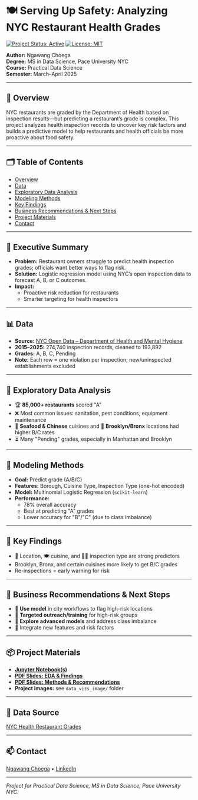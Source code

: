 # 🍽️ Serving Up Safety: Analyzing NYC Restaurant Health Grades

[![Project Status: Active](https://img.shields.io/badge/status-active-brightgreen.svg)]()
[![License: MIT](https://img.shields.io/badge/license-MIT-blue.svg)]()

**Author:** Ngawang Choega  
**Degree:** MS in Data Science, Pace University NYC  
**Course:** Practical Data Science  
**Semester:** March–April 2025

---

## 📖 Overview

NYC restaurants are graded by the Department of Health based on inspection results—but predicting a restaurant’s grade is complex. This project analyzes health inspection records to uncover key risk factors and builds a predictive model to help restaurants and health officials be more proactive about food safety.

---

## 🗂️ Table of Contents

- [Overview](#overview)
- [Data](#data)
- [Exploratory Data Analysis](#exploratory-data-analysis)
- [Modeling Methods](#modeling-methods)
- [Key Findings](#key-findings)
- [Business Recommendations & Next Steps](#business-recommendations--next-steps)
- [Project Materials](#project-materials)
- [Contact](#contact)

---

## 📝 Executive Summary

- **Problem:** Restaurant owners struggle to predict health inspection grades; officials want better ways to flag risk.
- **Solution:** Logistic regression model using NYC’s open inspection data to forecast A, B, or C outcomes.
- **Impact:**  
  - Proactive risk reduction for restaurants  
  - Smarter targeting for health inspectors

---

## 📊 Data

- **Source:** [NYC Open Data – Department of Health and Mental Hygiene](https://data.cityofnewyork.us/Health/Restaurant-Inspection-Results/43nn-pn8j)
- **2015–2025:** 274,740 inspection records, cleaned to 193,892
- **Grades:** A, B, C, Pending
- **Note:** Each row = one violation per inspection; new/uninspected establishments excluded

---

## 🔎 Exploratory Data Analysis

- 🏆 **85,000+ restaurants** scored "A"
- ❌ Most common issues: sanitation, pest conditions, equipment maintenance
- 🍣 **Seafood & Chinese** cuisines and 🏢 **Brooklyn/Bronx** locations had higher B/C rates
- ⏳ Many "Pending" grades, especially in Manhattan and Brooklyn

---

## 🤖 Modeling Methods

- **Goal:** Predict grade (A/B/C)
- **Features:** Borough, Cuisine Type, Inspection Type (one-hot encoded)
- **Model:** Multinomial Logistic Regression (`scikit-learn`)
- **Performance:**  
  - 78% overall accuracy  
  - Best at predicting "A" grades  
  - Lower accuracy for "B"/"C" (due to class imbalance)

---

## 🧭 Key Findings

- 📍 Location, 🍽️ cuisine, and 🕵️‍♂️ inspection type are strong predictors
- Brooklyn, Bronx, and certain cuisines more likely to get B/C grades
- Re-inspections = early warning for risk

---

## 💼 Business Recommendations & Next Steps

- 🏢 **Use model** in city workflows to flag high-risk locations
- 🎯 **Targeted outreach/training** for high-risk groups
- 🚀 **Explore advanced models** and address class imbalance
- 🧩 Integrate new features and risk factors

---

## 📦 Project Materials

- **[Jupyter Notebook(s)](code/ServingUpSafety.ipynb)**
- **[PDF Slides: EDA & Findings](decks/Phase01_%20Data%26EDA.pdf)**
- **[PDF Slides: Methods & Recommendations](decks/Phase02_%20Methods,%20Findings%20and%20Recommendations.pdf)**
- **Project images:** see `data_vizs_image/` folder

---

## 🔗 Data Source

[NYC Health Restaurant Grades](https://data.cityofnewyork.us/Health/Restaurant-Inspection-Results/43nn-pn8j)

---

## 📫 Contact

[Ngawang Choega](mailto:ngachoe2002@gmail.com) • [LinkedIn](https://www.linkedin.com/in/ngawang-choega/)

---

*Project for Practical Data Science, MS in Data Science, Pace University NYC.*

